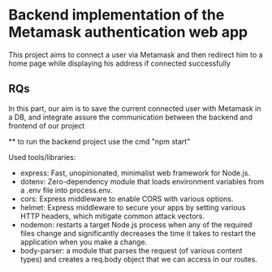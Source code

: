 # Backend implementation of the Metamask authentication web app

This project aims to connect a user via Metamask and then redirect him to a home page while displaying his address if connected successfully

## RQs
In this part, our aim is to save the current connected user with Metamask in a DB, and integrate assure the communication between the backend and frontend of our project

** to run the backend project use the cmd "npm start"

Used tools/libraries:
- express: Fast, unopinionated, minimalist web framework for Node.js.
- dotenv: Zero-dependency module that loads environment variables from a .env file into process.env.
- cors: Express middleware to enable CORS with various options.
- helmet: Express middleware to secure your apps by setting various HTTP headers, which mitigate common attack vectors.
- nodemon: restarts a target Node.js process when any of the required files change and significantly decreases the time it takes to restart the application when you make a change.
- body-parser: a module that parses the request (of various content types) and creates a req.body object that we can access in our routes.